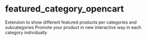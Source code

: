 # featured_category_opencart
Extension to show different featured products per categories and subcategories
Promote your product in new interactive way in each category individually

